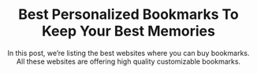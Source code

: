 ---
layout: post
title: Best Personalized Bookmarks To Keep Your Best Memories
subtitle: In this post, we’re listing the best websites where you can buy bookmarks. All these websites are offering high quality customizable bookmarks.
header-img: "img/post/2023/09/copied/medium_Personalized_Bookmarks_9ebf1413c3.jpg"
header-style: text
permalink: "/personalized-bookmarks/"
catalog: true
tags:
  - Recipients 
  - Men
---   